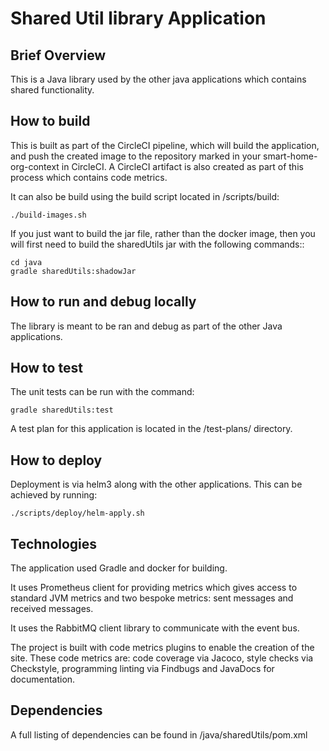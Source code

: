 # Shared Util library Application

## Brief Overview

This is a Java library used by the other java applications which contains shared functionality.

## How to build

This is built as part of the CircleCI pipeline, which will build the application, and push the created image to the repository marked in
your smart-home-org-context in CircleCI. A CircleCI artifact is also created as part of this process which contains code metrics.

It can also be build using the build script located in /scripts/build:
```
./build-images.sh
```
If you just want to build the jar file, rather than the docker image, then you will first need to build the sharedUtils jar with the following commands::
```
cd java
gradle sharedUtils:shadowJar
```

## How to run and debug locally

The library is meant to be ran and debug as part of the other Java applications.

## How to test

The unit tests can be run with the command:
```
gradle sharedUtils:test
```
A test plan for this application is located in the /test-plans/ directory.

## How to deploy

Deployment is via helm3 along with the other applications. This can be achieved by running:
```
./scripts/deploy/helm-apply.sh
```
## Technologies

The application used Gradle and docker for building. 

It uses Prometheus client for providing metrics which gives access to 
standard JVM metrics and two bespoke metrics: sent messages and received messages.

It uses the RabbitMQ client library to communicate with the event bus.

The project is built with code metrics plugins to enable the creation of the site. These code metrics are: code coverage via Jacoco,
style checks via Checkstyle, programming linting via Findbugs and JavaDocs for documentation.

## Dependencies

A full listing of dependencies can be found in /java/sharedUtils/pom.xml

